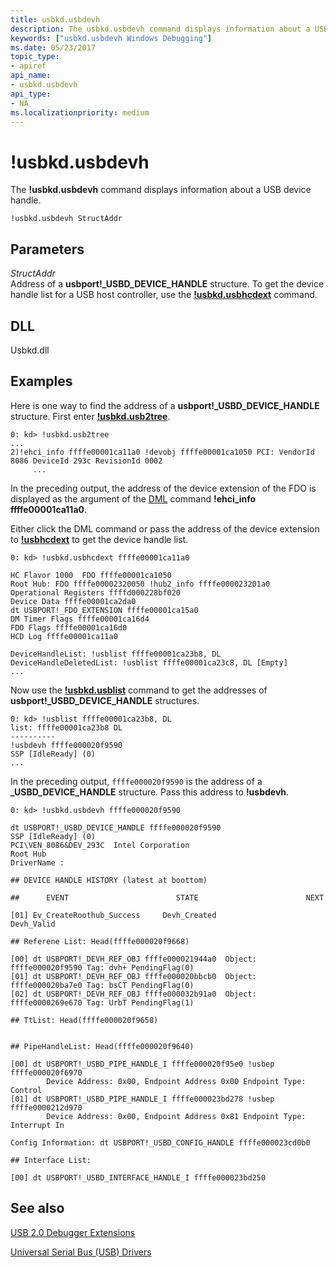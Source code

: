```yaml
---
title: usbkd.usbdevh
description: The usbkd.usbdevh command displays information about a USB device handle.
keywords: ["usbkd.usbdevh Windows Debugging"]
ms.date: 05/23/2017
topic_type:
- apiref
api_name:
- usbkd.usbdevh
api_type:
- NA
ms.localizationpriority: medium
---
```


# !usbkd.usbdevh


The **!usbkd.usbdevh** command displays information about a USB device handle.

```dbgcmd
!usbkd.usbdevh StructAddr
```

## <span id="ddk__devobj_dbg"></span><span id="DDK__DEVOBJ_DBG"></span>Parameters


<span id="_______StructAddr______"></span><span id="_______structaddr______"></span><span id="_______STRUCTADDR______"></span> *StructAddr*   
Address of a **usbport!\_USBD\_DEVICE\_HANDLE** structure. To get the device handle list for a USB host controller, use the [**!usbkd.usbhcdext**](-usbkd-usbhcdext.md) command.

## <span id="DLL"></span><span id="dll"></span>DLL


Usbkd.dll

## Examples

Here is one way to find the address of a **usbport!\_USBD\_DEVICE\_HANDLE** structure. First enter [**!usbkd.usb2tree**](-usbkd-usb2tree.md).

```dbgcmd
0: kd> !usbkd.usb2tree
...
2)!ehci_info ffffe00001ca11a0 !devobj ffffe00001ca1050 PCI: VendorId 8086 DeviceId 293c RevisionId 0002 
     ...
```

In the preceding output, the address of the device extension of the FDO is displayed as the argument of the [DML](debugger-markup-language-commands.md) command **!ehci\_info ffffe00001ca11a0**.

Either click the DML command or pass the address of the device extension to [**!usbhcdext**](-usbkd-usbhcdext.md) to get the device handle list.

```dbgcmd
0: kd> !usbkd.usbhcdext ffffe00001ca11a0

HC Flavor 1000  FDO ffffe00001ca1050
Root Hub: FDO ffffe00002320050 !hub2_info ffffe000023201a0
Operational Registers ffffd000228bf020
Device Data ffffe00001ca2da0
dt USBPORT!_FDO_EXTENSION ffffe00001ca15a0
DM Timer Flags ffffe00001ca16d4
FDO Flags ffffe00001ca16d0
HCD Log ffffe00001ca11a0

DeviceHandleList: !usblist ffffe00001ca23b8, DL 
DeviceHandleDeletedList: !usblist ffffe00001ca23c8, DL [Empty]
...
```

Now use the [**!usbkd.usblist**](-usbkd-usblist.md) command to get the addresses of **usbport!\_USBD\_DEVICE\_HANDLE** structures.

```dbgcmd
0: kd> !usblist ffffe00001ca23b8, DL
list: ffffe00001ca23b8 DL
----------
!usbdevh ffffe000020f9590
SSP [IdleReady] (0)
...
```

In the preceding output, `ffffe000020f9590` is the address of a **\_USBD\_DEVICE\_HANDLE** structure. Pass this address to **!usbdevh**.

```dbgcmd
0: kd> !usbkd.usbdevh ffffe000020f9590

dt USBPORT!_USBD_DEVICE_HANDLE ffffe000020f9590
SSP [IdleReady] (0)
PCI\VEN_8086&DEV_293C  Intel Corporation
Root Hub
DriverName :  

## DEVICE HANDLE HISTORY (latest at boottom)

##      EVENT                        STATE                        NEXT

[01] Ev_CreateRoothub_Success     Devh_Created                 Devh_Valid                   

## Referene List: Head(ffffe000020f9668)

[00] dt USBPORT!_DEVH_REF_OBJ ffffe000021944a0  Object: ffffe000020f9590 Tag: dvh+ PendingFlag(0)
[01] dt USBPORT!_DEVH_REF_OBJ ffffe000020bbcb0  Object: ffffe000020ba7e0 Tag: bsCT PendingFlag(0)
[02] dt USBPORT!_DEVH_REF_OBJ ffffe000032b91a0  Object: ffffe0000269e670 Tag: UrbT PendingFlag(1)

## TtList: Head(ffffe000020f9658)


## PipeHandleList: Head(ffffe000020f9640)

[00] dt USBPORT!_USBD_PIPE_HANDLE_I ffffe000020f95e0 !usbep ffffe000020f6970
        Device Address: 0x00, Endpoint Address 0x00 Endpoint Type: Control 
[01] dt USBPORT!_USBD_PIPE_HANDLE_I ffffe000023bd278 !usbep ffffe0000212d970
        Device Address: 0x00, Endpoint Address 0x81 Endpoint Type: Interrupt In

Config Information: dt USBPORT!_USBD_CONFIG_HANDLE ffffe000023cd0b0

## Interface List:

[00] dt USBPORT!_USBD_INTERFACE_HANDLE_I ffffe000023bd250
```

## <span id="see_also"></span>See also


[USB 2.0 Debugger Extensions](usb-2-0-extensions.md)

[Universal Serial Bus (USB) Drivers](../usbcon/index.md)

 

